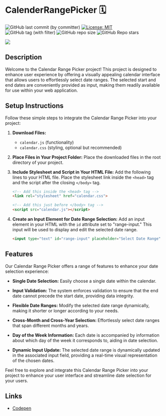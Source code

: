 # CalenderRangePicker 🗓️
![GitHub last commit (by committer)](https://img.shields.io/github/last-commit/Simo-NBU-100673/CalenderRangePicker)
[![License: MIT](https://img.shields.io/badge/License-MIT-yellow.svg)](https://opensource.org/licenses/MIT)
![GitHub tag (with filter)](https://img.shields.io/github/v/tag/Simo-NBU-100673/CalenderRangePicker?label=latest-release)
![GitHub repo size](https://img.shields.io/github/repo-size/Simo-NBU-100673/CalenderRangePicker)
![GitHub Repo stars](https://img.shields.io/github/stars/Simo-NBU-100673/CalenderRangePicker)

<img src="https://user-images.githubusercontent.com/81335974/264511131-d8c1e05c-7306-4b53-9c90-cd0aa4aa0c10.gif">

## Description
Welcome to the Calendar Range Picker project! This project is designed to enhance user experience by offering a visually appealing calendar interface that allows users to effortlessly select date ranges. The selected start and end dates are conveniently provided as input, making them readily available for use within your web application.

## Setup Instructions
Follow these simple steps to integrate the Calendar Range Picker into your project:

1. **Download Files:**
    - `calendar.js` (functionality)
    - `calendar.css` (styling, optional but recommended)

2. **Place Files in Your Project Folder:** 
    Place the downloaded files in the root directory of your project.

3. **Include Stylesheet and Script in Your HTML File:**
    Add the following lines to your HTML file. Place the stylesheet link inside the `<head>` tag and the script after the closing `</body>` tag.

    ```html
    <!-- Add this inside the <head> tag -->
    <link rel="stylesheet" href="calendar.css">
    ```

    ```html
    <!-- Add this just before </body> tag -->
    <script src="calendar.js"></script>
    ```

4. **Create an Input Element for Date Range Selection:**
    Add an input element in your HTML with the `id` attribute set to "range-input." This input will be used to display and edit the selected date range.

    ```html
    <input type="text" id="range-input" placeholder="Select Date Range">
    ```

## Features
Our Calendar Range Picker offers a range of features to enhance your date selection experience:

- **Single Date Selection:** Easily choose a single date within the calendar.

- **Input Validation:** The system enforces validation to ensure that the end date cannot precede the start date, providing data integrity.

- **Flexible Date Ranges:** Modify the selected date range dynamically, making it shorter or longer according to your needs.

- **Cross-Month and Cross-Year Selection:** Effortlessly select date ranges that span different months and years.

- **Day of the Week Information:** Each date is accompanied by information about which day of the week it corresponds to, aiding in date selection.

- **Dynamic Input Update:** The selected date range is dynamically updated in the associated input field, providing a real-time visual representation of the chosen dates.

Feel free to explore and integrate this Calendar Range Picker into your project to enhance your user interface and streamline date selection for your users.

## Links
- [Codepen](https://codepen.io/Simo-NBU-100673/pen/NWeNVxV)
